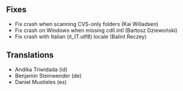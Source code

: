 <!--
2013-1-23 meld 1.8.4
====================
-->

Fixes
-----

* Fix crash when scanning CVS-only folders (Kai Willadsen)
* Fix crash on Windows when missing cdll.intl (Bartosz Dziewoński)
* Fix crash with Italian (it_IT.utf8) locale (Balint Reczey)

Translations
------------

* Andika Triwidada (id)
* Benjamin Steinwender (de)
* Daniel Mustieles (es)


